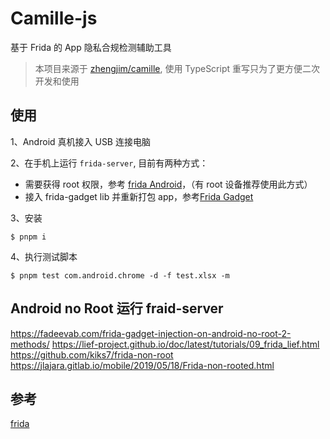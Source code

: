 # Camille-js

基于 Frida 的 App 隐私合规检测辅助工具

> 本项目来源于 [zhengjim/camille](https://github.com/zhengjim/camille), 使用 TypeScript 重写只为了更方便二次开发和使用

## 使用

1、Android 真机接入 USB 连接电脑

2、在手机上运行 `frida-server`, 目前有两种方式：
- 需要获得 root 权限，参考 [frida Android](https://frida.re/docs/android/)，（有 root 设备推荐使用此方式）
- 接入 frida-gadget lib 并重新打包 app，参考[Frida Gadget](https://frida.re/docs/gadget/)

3、安装

```shell
$ pnpm i
```

4、执行测试脚本

```shell
$ pnpm test com.android.chrome -d -f test.xlsx -m
```

## Android no Root 运行 fraid-server

https://fadeevab.com/frida-gadget-injection-on-android-no-root-2-methods/
https://lief-project.github.io/doc/latest/tutorials/09_frida_lief.html
https://github.com/kiks7/frida-non-root
https://jlajara.gitlab.io/mobile/2019/05/18/Frida-non-rooted.html

## 参考
[frida](https://frida.re)
